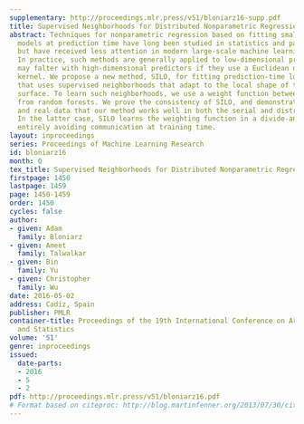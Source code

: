 ```yaml
---
supplementary: http://proceedings.mlr.press/v51/bloniarz16-supp.pdf
title: Supervised Neighborhoods for Distributed Nonparametric Regression
abstract: Techniques for nonparametric regression based on fitting small-scale local
  models at prediction time have long been studied in statistics and pattern recognition,
  but have received less attention in modern large-scale machine learning applications.
  In practice, such methods are generally applied to low-dimensional problems, but
  may falter with high-dimensional predictors if they use a Euclidean distance-based
  kernel. We propose a new method, SILO, for fitting prediction-time local models
  that uses supervised neighborhoods that adapt to the local shape of the regression
  surface. To learn such neighborhoods, we use a weight function between points derived
  from random forests. We prove the consistency of SILO, and demonstrate through simulations
  and real data that our method works well in both the serial and distributed settings.
  In the latter case, SILO learns the weighting function in a divide-and-conquer manner,
  entirely avoiding communication at training time.
layout: inproceedings
series: Proceedings of Machine Learning Research
id: bloniarz16
month: 0
tex_title: Supervised Neighborhoods for Distributed Nonparametric Regression
firstpage: 1450
lastpage: 1459
page: 1450-1459
order: 1450
cycles: false
author:
- given: Adam
  family: Bloniarz
- given: Ameet
  family: Talwalkar
- given: Bin
  family: Yu
- given: Christopher
  family: Wu
date: 2016-05-02
address: Cadiz, Spain
publisher: PMLR
container-title: Proceedings of the 19th International Conference on Artificial Intelligence
  and Statistics
volume: '51'
genre: inproceedings
issued:
  date-parts:
  - 2016
  - 5
  - 2
pdf: http://proceedings.mlr.press/v51/bloniarz16.pdf
# Format based on citeproc: http://blog.martinfenner.org/2013/07/30/citeproc-yaml-for-bibliographies/
---
```

